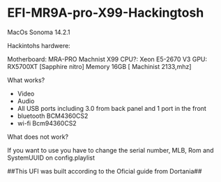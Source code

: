 # EFI-MR9A-pro-X99-Hackingtosh

MacOs Sonoma  14.2.1

Hackintohs hardwere:

Motherboard: MRA-PRO Machnist   X99 
CPU?: Xeon E5-2670 V3
GPU: RX5700XT  [Sapphire nitro]
Memory 16GB      [ Machinist 2133,mhz]


What works?

- Video
- Audio
- All USB ports including 3.0 from back panel and 1 port in the front
- bluetooth BCM4360CS2
- wi-fi Bcm94360CS2



What does not work?  

If you want to use you have to change the serial number, MLB, Rom and SystemUUID on config.playlist




##This UFI was built according to the Oficial guide from Dortania##




